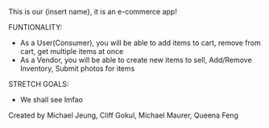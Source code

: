 This is our {insert name}, it is an e-commerce app!

FUNTIONALITY:
- As a User(Consumer), you will be able to add items to cart, remove from cart, get multiple items at once
- As a Vendor, you will be able to create new items to sell, Add/Remove Inventory, Submit photos for items

STRETCH GOALS:
- We shall see lmfao

Created by Michael Jeung, Cliff Gokul, Michael Maurer, Queena Feng